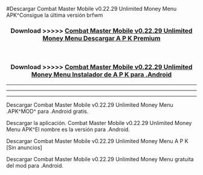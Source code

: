 #Descargar Combat Master Mobile v0.22.29 Unlimited Money Menu  APK^Consigue la última versión brfwm



<div align="center">
<h3>Download >>>>> <a href="https://es-sites.web.app/?es= Combat Master Mobile v0.22.29 Unlimited Money Menu ">Combat Master Mobile v0.22.29 Unlimited Money Menu  Descargar A P K Premium</a></h3><br>

<h3>Download >>>>> <a href="https://es-sites.web.app/?es= Combat Master Mobile v0.22.29 Unlimited Money Menu ">Combat Master Mobile v0.22.29 Unlimited Money Menu  Instalador de A P K para .Android</a></h3>
</div>


----------------------------------------------------------

----------------------------------------------------------

----------------------------------------------------------

Descargar Combat Master Mobile v0.22.29 Unlimited Money Menu  .APK^MOD^ para .Android gratis.

Descargar la aplicación. Combat Master Mobile v0.22.29 Unlimited Money Menu  APK^El nombre es la versión para .Android.

Descargar Combat Master Mobile v0.22.29 Unlimited Money Menu  A P K [Sin anuncios]

Descargar Combat Master Mobile v0.22.29 Unlimited Money Menu  gratuita del mod para .Android.
